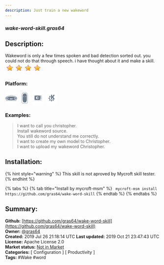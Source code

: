 ```yaml
---
description: Just train a new wakeword
---
```


### _wake-word-skill.gras64_  
## Description:  
Wakeword is only a few times spoken and bad detection sorted out. you could not do that through speech. i have thought about it and make a skill.  
![](../.gitbook/assets/star.png)![](../.gitbook/assets/star.png)![](../.gitbook/assets/star.png)![](../.gitbook/assets/star.png)  
  
### Platform:  
 ![Mark I](../.gitbook/assets/mark-1-icon.png)  ![Mark II](../.gitbook/assets/mark-2-icon.png)  ![Picroft](../.gitbook/assets/picroft-icon.png)  ![plasmoid](../.gitbook/assets/kde.png)   
### Examples:  
> I want to call you christopher.  
> Install wakeword source.  
> You still do not understand me correctly.  
> I want to create my own model to Christopher.  
> I want to upload my wakeword Christopher.  
  
## Installation:  
{% hint style="warning" %}
This skill is not aproved by Mycroft skill tester.
{% endhint %}
    
{% tabs %}
{% tab title="Install by mycroft-msm" %}
``` mycroft-msm install https://github.com/gras64/wake-word-skill```
{% endtab %}
  {% endtabs %}
    
## Summary:  
**Github:** [https://github.com/gras64/wake-word-skill](https://github.com/gras64/wake-word-skill)  
**Owner:** [@gras64](https://github.com/gras64)  
**Created:** 2019 Jul 26 21:18:14 UTC  **Last updated:** 2019 Oct 21 23:47:43 UTC  
**License:** Apache License 2.0  
**Market status:** [Not in Market](https://market.mycroft.ai/skill/)  
**Categories:** [ Configuration ] [ Productivity ]   
**Tags:** \#Wake \#word   
